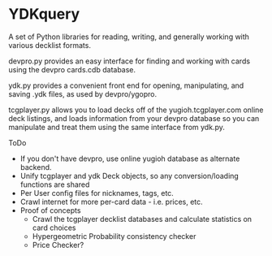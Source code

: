 # YDKquery
A set of Python libraries for reading, writing, and generally working with various decklist formats.


devpro.py provides an easy interface for finding and working with cards using the devpro cards.cdb database.

ydk.py provides a convenient front end for opening, manipulating, and saving .ydk files, as used by devpro/ygopro.

tcgplayer.py allows you to load decks off of the yugioh.tcgplayer.com online deck listings, and loads information from your devpro database so you can manipulate and treat them using the same interface from ydk.py.

ToDo
  * If you don't have devpro, use online yugioh database as alternate backend.
  * Unify tcgplayer and ydk Deck objects, so any conversion/loading functions are shared
  * Per User config files for nicknames, tags, etc.
  * Crawl internet for more per-card data - i.e. prices, etc.
  * Proof of concepts
    - Crawl the tcgplayer decklist databases and calculate statistics on card choices
    - Hypergeometric Probability consistency checker
    - Price Checker?
